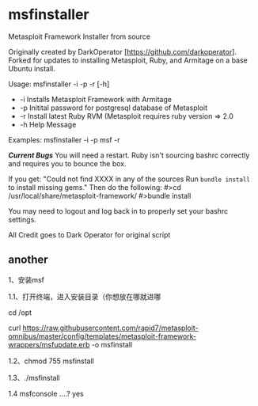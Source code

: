 # msfinstaller
Metasploit Framework Installer from source

Originally created by DarkOperator [https://github.com/darkoperator]. 
Forked for updates to installing Metasploit, Ruby, and Armitage on a base Ubuntu install.

Usage:
msfinstaller -i -p <password> -r [-h]
* -i Installs Metasploit Framework with Armitage
* -p Initital password for postgresql database of Metasploit
* -r Install latest Ruby RVM (Metasploit requires ruby version => 2.0
* -h Help Message

Examples:
msfinstaller -i -p msf -r

***Current Bugs***
You will need a restart. Ruby isn't sourcing bashrc correctly and requires you to bounce the box.

If you get:
"Could not find XXXX in any of the sources
Run `bundle install` to install missing gems."
Then do the following:
#>cd /usr/local/share/metasploit-framework/
#>bundle install

You may need to logout and log back in to properly set your bashrc settings.

All Credit goes to Dark Operator for original script

## another

1、安装msf

1.1、打开终端，进入安装目录（你想放在哪就进哪

cd /opt

curl https://raw.githubusercontent.com/rapid7/metasploit-omnibus/master/config/templates/metasploit-framework-wrappers/msfupdate.erb -o msfinstall

1.2、chmod 755 msfinstall

1.3、./msfinstall

1.4 msfconsole
	....?	yes
